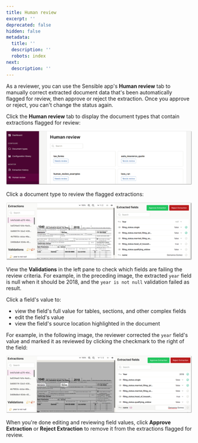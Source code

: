```yaml
---
title: Human review
excerpt: ''
deprecated: false
hidden: false
metadata:
  title: ''
  description: ''
  robots: index
next:
  description: ''
---
```

As a reviewer, you can use the Sensible app's **Human review** tab to manually correct extracted document data that's been automatically flagged for review, then approve or reject the extraction. Once you approve or reject, you can't change the status again. 

Click the **Human review** tab to display the document types that contain extractions flagged for review:

![Click to enlarge](https://raw.githubusercontent.com/sensible-hq/sensible-docs/main/readme-sync/assets/v0/images/final/human_review_2.png) 


Click a document type to review the flagged extractions:

![Click to enlarge](https://raw.githubusercontent.com/sensible-hq/sensible-docs/main/readme-sync/assets/v0/images/final/human_review_3.png) 

View the **Validations** in the left pane to check which fields are failing the review criteria.  For example, in the preceding image, the extracted `year` field is null when it should be 2018, and the `year is not null` validation failed as result.

Click a field's value to:

- view the field's full value for tables, sections, and other complex fields
- edit the field's value
- view the field's source location highlighted in the document

For example, in the following image, the reviewer corrected the `year` field's value and marked it as reviewed by clicking the checkmark to the right of the field: 

![Click to enlarge](https://raw.githubusercontent.com/sensible-hq/sensible-docs/main/readme-sync/assets/v0/images/final/human_review_4.png)

 When you're done editing and reviewing field values, click **Approve Extraction** or **Reject Extraction** to remove it from the extractions flagged for review.